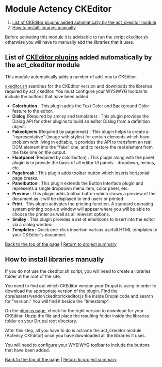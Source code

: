 # Module Actency CKEditor <a id="module"></a>
1. [List of CKEditor plugins added automatically by the act_ckeditor module](#list)
2. [How to install libraries manually](#manually)

Before activating this module it is advisable to run the script [ckeditor.sh](../../../../scripts/drupal/README.md) otherwise you will have to manually add the libraries that it uses.


## List of [CKEditor plugins](http://ckeditor.com/addons/plugins/all ) added automatically by the act_ckeditor module <a id="list"></a>
This module automatically adds a number of add-ons to CKEditor.

[ckeditor.sh](../../../../scripts/drupal/README.md) searches for the CKEditor version and downloads the libraries required by act_ckeditor. You must configure your WYSIWYG toolbar to include the buttons that have been added.

- **Colorbutton** : This plugin adds the Text Color and Background Color feature to the editor.
- **Dialog** (Required by smiley and templates) : This plugin provides the Dialog API for other plugins to build an editor Dialog from a definition object.
- **Fakeobjects** (Required by pagebreak) : This plugin helps to create a "representative" (image with styles) for certain elements which have problem with living in editable, it provides the API to transform an real DOM element into the "fake" one, and to restore the real element from the fake one on the output.
- **Floatpanel** (Required by colorbutton) : This plugin along with the panel plugin is to provide the basis of all editor UI panels - dropdown, menus, etc.
- **Pagebreak** : This plugin adds toolbar button which inserts horizontal page breaks.
- **Panelbutton** : This plugin extends the Button Interface plugin and represents a single dropdown menu item, color panel, etc.
- **Preview** : This plugin adds toolbar button which shows a preview of the document as it will be displayed to end users or printed.
- **Print** : This plugin activates the printing function. A standard operating system printing pop-up window will appear where you will be able to choose the printer as well as all relevant options.
- **Smiley** : This plugin provides a set of emoticons to insert into the editor via a dialog window.
- **Templates** : Quick one-click insertion various usefull HTML templates to your CKEditor's document.

[Back to the top of the page](#module) | [Return to project summary](../../../../README.md)

## How to install libraries manually <a id="manually"></a>
If you do not use the ckeditor.sh script, you will need to create a libraries folder at the root of the site.

You need to find out which CKEditor version your Drupal is using in order to download the appropriate version of the plugin. Find the core/assets/vendor/ckeditor/ckeditor.js file inside Drupal code and search for "version." You will find it beside the "timestamp".

On the [plugins page](http://ckeditor.com/addons/plugins/all), check for the right version to download for your CKEditor. Unzip the file and place the resulting folder inside the libraries folder on your Drupal root directory.

After this step, all you have to do is activate the act_ckeditor module (Actency CKEditor) once you have downloaded all the libraries it uses.

You will need to configure your WYSIWYG toolbar to include the buttons that have been added.

[Back to the top of the page](#module) | [Return to project summary](../../../../README.md)
